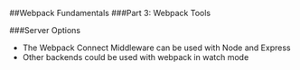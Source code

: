 ##Webpack Fundamentals
###Part 3: Webpack Tools 

###Server Options
- The Webpack Connect Middleware can be used with Node and Express 
- Other backends could be used with webpack in watch mode   